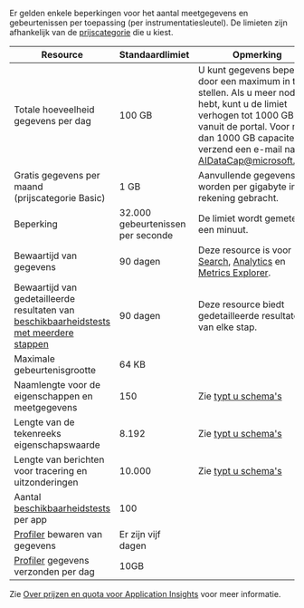 Er gelden enkele beperkingen voor het aantal meetgegevens en gebeurtenissen per toepassing (per instrumentatiesleutel). De limieten zijn afhankelijk van de [prijscategorie](https://azure.microsoft.com/pricing/details/application-insights/) die u kiest.

| **Resource** | **Standaardlimiet** | **Opmerking**
| --- | --- | --- |
| Totale hoeveelheid gegevens per dag | 100 GB | U kunt gegevens beperken door een maximum in te stellen. Als u meer nodig hebt, kunt u de limiet verhogen tot 1000 GB vanuit de portal. Voor meer dan 1000 GB capaciteit verzend een e-mail naar AIDataCap@microsoft.com.
| Gratis gegevens per maand<br/> (prijscategorie Basic) | 1 GB | Aanvullende gegevens worden per gigabyte in rekening gebracht.
| Beperking | 32.000 gebeurtenissen per seconde | De limiet wordt gemeten in een minuut.
| Bewaartijd van gegevens | 90 dagen | Deze resource is voor [Search](../articles/application-insights/app-insights-diagnostic-search.md), [Analytics](../articles/application-insights/app-insights-analytics.md) en [Metrics Explorer](../articles/application-insights/app-insights-metrics-explorer.md).
| Bewaartijd van gedetailleerde resultaten van [beschikbaarheidstests met meerdere stappen](../articles/application-insights/app-insights-monitor-web-app-availability.md#multi-step-web-tests) | 90 dagen | Deze resource biedt gedetailleerde resultaten van elke stap.
| Maximale gebeurtenisgrootte | 64 KB | 
| Naamlengte voor de eigenschappen en meetgegevens | 150 | Zie [typt u schema's](https://github.com/Microsoft/ApplicationInsights-Home/blob/master/EndpointSpecs/Schemas/Docs/)
| Lengte van de tekenreeks eigenschapswaarde | 8.192 | Zie [typt u schema's](https://github.com/Microsoft/ApplicationInsights-Home/blob/master/EndpointSpecs/Schemas/Docs/)
| Lengte van berichten voor tracering en uitzonderingen | 10.000 | Zie [typt u schema's](https://github.com/Microsoft/ApplicationInsights-Home/blob/master/EndpointSpecs/Schemas/Docs/)
| Aantal [beschikbaarheidstests](../articles/application-insights/app-insights-monitor-web-app-availability.md) per app  | 100 |
| [Profiler](../articles/application-insights/app-insights-profiler.md) bewaren van gegevens | Er zijn vijf dagen |
| [Profiler](../articles/application-insights/app-insights-profiler.md) gegevens verzonden per dag | 10GB |

Zie [Over prijzen en quota voor Application Insights](../articles/application-insights/app-insights-pricing.md) voor meer informatie.

